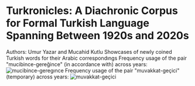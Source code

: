 # Turkronicles: A Diachronic Corpus for Formal Turkish Language Spanning Between 1920s and 2020s
Authors:	Umur Yazar and Mucahid Kutlu
Showcases of newly coined Turkish words for their Arabic correspondıngs
Frequency usage of the pair "mucibince-gereğince" (in accordance with) across years: 
![mucibince-geregınce](https://github.com/togayyazar/OGT/assets/36377584/1105b7ce-d190-4f48-bad7-a4ea687ea6c1)
Frequency usage of the pair "muvakkat-geçici" (temporary) across years: 
![muvakkat-geçici](https://github.com/togayyazar/OGT/assets/36377584/c9c9c555-f064-4256-9654-0f0fab096f7e)
